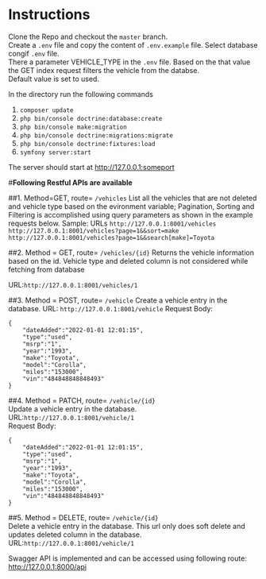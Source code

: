 # Instructions

Clone the Repo and checkout the `master` branch.<br/>
Create a `.env` file and copy the content of `.env.example` file. Select database congif `.env` file.<br/>
There a parameter VEHICLE_TYPE in the `.env` file. Based on the that value the GET index request filters the vehicle from the databse.<br/>
Default value is set to used.<br/>

In the directory run the following commands<br/>

1. `composer update`
2. `php bin/console doctrine:database:create`
3. `php bin/console make:migration`
4. `php bin/console doctrine:migrations:migrate`
5. `php bin/console doctrine:fixtures:load`
6. `symfony server:start`

The server should start at http://127.0.0.1:someport<br/>

#**Following Restful APIs are available**

##1. Method=GET, route= `/vehicles`
List all the vehicles that are not deleted and vehicle type based on the evironment variable;
Pagination, Sorting and Filtering is accomplished using query parameters as shown in the example requests below.
Sample: URLs
`http://127.0.0.1:8001/vehicles`
`http://127.0.0.1:8001/vehicles?page=1&&sort=make`
`http://127.0.0.1:8001/vehicles?page=1&&search[make]=Toyota`

##2. Method = GET, route= `/vehicles/{id}`
Returns the vehicle information based on the id. Vehicle type and deleted column is not considered while fetching from database

URL:`http://127.0.0.1:8001/vehicles/1`

##3. Method = POST, route= `/vehicle`
Create a vehicle entry in the database.
URL: `http://127.0.0.1:8001/vehicle`
Request Body:

```
{
    "dateAdded":"2022-01-01 12:01:15",
    "type":"used",
    "msrp":"1",
    "year":"1993",
    "make":"Toyota",
    "model":"Corolla",
    "miles":"153000",
    "vin":"484848848848493"
}
```

##4. Method = PATCH, route= `/vehicle/{id}`<br/>
Update a vehicle entry in the database.<br/>
URL:`http://127.0.0.1:8001/vehicle/1`<br/>
Request Body:

```
{
    "dateAdded":"2022-01-01 12:01:15",
    "type":"used",
    "msrp":"1",
    "year":"1993",
    "make":"Toyota",
    "model":"Corolla",
    "miles":"153000",
    "vin":"484848848848493"
}
```

##5. Method = DELETE, route= `/vehicle/{id}`<br/>
Delete a vehicle entry in the database. This url only does soft delete and updates deleted column in the database.<br/>
URL:`http://127.0.0.1:8001/vehicle/1`<br/>

Swagger API is implemented and can be accessed using following route: http://127.0.0.1:8000/api<br/>
